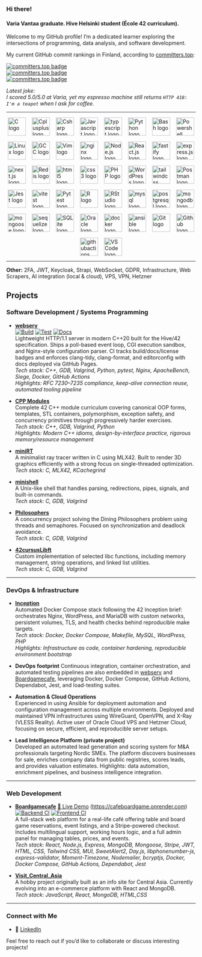 ### Hi there!

#### Varia Vantaa graduate. Hive Helsinki student (École 42 curriculum).

Welcome to my GitHub profile! I’m a dedicated learner exploring the intersections of programming, data analysis, and software development.

My current GitHub commit rankings in Finland, according to [committers.top](https://committers.top/finland):

[![committers.top badge](https://user-badge.committers.top/finland/RychkovIurii.svg)](https://user-badge.committers.top/finland/RychkovIurii)  
[![committers.top badge](https://user-badge.committers.top/finland_public/RychkovIurii.svg)](https://user-badge.committers.top/finland_public/RychkovIurii)  
[![committers.top badge](https://user-badge.committers.top/finland_private/RychkovIurii.svg)](https://user-badge.committers.top/finland_private/RychkovIurii)  

*Latest joke:  
I scored 5.0/5.0 at Varia, yet my espresso machine still returns `HTTP 418: I'm a teapot` when I ask for coffee.*

---
<div style="display:flex; flex-wrap:wrap; gap:16px; justify-content:center; align-items:center;">
  <img src="https://cdn.jsdelivr.net/gh/devicons/devicon/icons/c/c-original.svg" height="48" alt="C logo" />
  <img src="https://cdn.jsdelivr.net/gh/devicons/devicon/icons/cplusplus/cplusplus-original.svg" height="48" alt="Cplusplus logo" />
  <img src="https://cdn.jsdelivr.net/gh/devicons/devicon/icons/csharp/csharp-original.svg" height="48" alt="Csharp logo" />
  <img src="https://cdn.jsdelivr.net/gh/devicons/devicon/icons/javascript/javascript-original.svg" height="48" alt="Javascript logo" />
  <img src="https://cdn.jsdelivr.net/gh/devicons/devicon/icons/typescript/typescript-original.svg" height="48" alt="typescript logo" />
  <img src="https://cdn.jsdelivr.net/gh/devicons/devicon/icons/python/python-original.svg" height="48" alt="Python logo" />
  <img src="https://cdn.jsdelivr.net/gh/devicons/devicon/icons/bash/bash-original.svg" height="48" alt="Bash logo" />
  <img src="https://cdn.jsdelivr.net/gh/devicons/devicon/icons/powershell/powershell-original.svg" height="48" alt="Powershell logo" />
  <img src="https://cdn.jsdelivr.net/gh/devicons/devicon/icons/linux/linux-original.svg" height="48" alt="Linux logo" />
  <img src="https://cdn.jsdelivr.net/gh/devicons/devicon/icons/gcc/gcc-original.svg" height="48" alt="GCC logo" />
  <img src="https://cdn.jsdelivr.net/gh/devicons/devicon/icons/vim/vim-original.svg" height="48" alt="Vim logo" />
  <img src="https://cdn.jsdelivr.net/gh/devicons/devicon/icons/nginx/nginx-original.svg" height="48" alt="nginx logo" />
  <img src="https://cdn.jsdelivr.net/gh/devicons/devicon/icons/nodejs/nodejs-original.svg" height="48" alt="Node.js logo" />
  <img src="https://cdn.jsdelivr.net/gh/devicons/devicon/icons/react/react-original.svg" height="48" alt="React.js logo" />
  <img src="https://cdn.jsdelivr.net/gh/devicons/devicon/icons/fastify/fastify-original.svg" height="48" alt="fastify logo" />
  <img src="https://cdn.jsdelivr.net/gh/devicons/devicon/icons/express/express-original.svg" height="48" alt="express.js logo" />
  <img src="https://cdn.jsdelivr.net/gh/devicons/devicon/icons/nextjs/nextjs-original.svg" height="48" alt="next.js logo" />
  <img src="https://cdn.jsdelivr.net/gh/devicons/devicon/icons/redis/redis-original.svg" height="48" alt="Redis logo" />
  <img src="https://cdn.jsdelivr.net/gh/devicons/devicon/icons/html5/html5-original.svg" height="48" alt="html5 logo" />
  <img src="https://cdn.jsdelivr.net/gh/devicons/devicon/icons/css3/css3-original.svg" height="48" alt="css3 logo" />
  <img src="https://cdn.jsdelivr.net/gh/devicons/devicon/icons/php/php-original.svg" height="48" alt="PHP logo" />
  <img src="https://cdn.jsdelivr.net/gh/devicons/devicon/icons/wordpress/wordpress-original.svg" height="48" alt="WordPress logo" />
  <img src="https://cdn.jsdelivr.net/gh/devicons/devicon/icons/tailwindcss/tailwindcss-original.svg" height="48" alt="tailwindcss logo" />
  <img src="https://cdn.jsdelivr.net/gh/devicons/devicon/icons/postman/postman-original.svg" height="48" alt="Postman logo" />
  <img src="https://cdn.jsdelivr.net/gh/devicons/devicon/icons/jest/jest-plain.svg" height="48" alt="Jest logo" />
  <img src="https://cdn.jsdelivr.net/gh/devicons/devicon/icons/vitest/vitest-plain.svg" height="48" alt="vitest logo" />
  <img src="https://cdn.jsdelivr.net/gh/devicons/devicon/icons/pytest/pytest-original.svg" height="48" alt="Pytest logo" />
  <img src="https://cdn.jsdelivr.net/gh/devicons/devicon/icons/r/r-original.svg" height="48" alt="R logo" />
  <img src="https://cdn.jsdelivr.net/gh/devicons/devicon/icons/rstudio/rstudio-original.svg" height="48" alt="RStudio logo" />
  <img src="https://cdn.jsdelivr.net/gh/devicons/devicon/icons/mysql/mysql-original.svg" height="48" alt="mysql logo" />
  <img src="https://cdn.jsdelivr.net/gh/devicons/devicon/icons/postgresql/postgresql-original.svg" height="48" alt="postgresql logo" />
  <img src="https://cdn.jsdelivr.net/gh/devicons/devicon/icons/mongodb/mongodb-original.svg" height="48" alt="mongodb logo" />
  <img src="https://cdn.jsdelivr.net/gh/devicons/devicon/icons/mongoose/mongoose-original.svg" height="48" alt="mongoose logo" />
  <img src="https://cdn.jsdelivr.net/gh/devicons/devicon/icons/sequelize/sequelize-original.svg" height="48" alt="sequelize logo" />
  <img src="https://cdn.jsdelivr.net/gh/devicons/devicon/icons/sqlite/sqlite-original.svg" height="48" alt="SQLite logo" />
  <img src="https://cdn.jsdelivr.net/gh/devicons/devicon/icons/oracle/oracle-original.svg" height="48" alt="Oracle logo" />
  <img src="https://cdn.jsdelivr.net/gh/devicons/devicon/icons/docker/docker-original.svg" height="48" alt="docker logo" />
  <img src="https://cdn.jsdelivr.net/gh/devicons/devicon/icons/ansible/ansible-original.svg" height="48" alt="ansible logo" />
  <img src="https://cdn.jsdelivr.net/gh/devicons/devicon/icons/git/git-original.svg" height="48" alt="Git logo" />
  <img src="https://cdn.jsdelivr.net/gh/devicons/devicon/icons/github/github-original.svg" height="48" alt="Github logo" />
  <img src="https://cdn.jsdelivr.net/gh/devicons/devicon/icons/githubactions/githubactions-original.svg" height="48" alt="githubactions logo" />
  <img src="https://cdn.jsdelivr.net/gh/devicons/devicon/icons/vscode/vscode-original.svg" height="48" alt="VS Code logo" />
</div>

---

**Other:** 2FA, JWT, Keycloak, Strapi, WebSocket, GDPR, Infrastructure, Web Scrapers, AI integration (local & cloud), VPS, VPN, Hetzner  
## Projects  

### Software Development / Systems Programming

- [**webserv**](https://github.com/RychkovIurii/webserv_42)  
[![Build](https://github.com/to0nsa/webserv/actions/workflows/build.yml/badge.svg)](https://github.com/to0nsa/webserv/actions/workflows/build.yml)
[![Test](https://github.com/to0nsa/webserv/actions/workflows/test.yml/badge.svg)](https://github.com/to0nsa/webserv/actions/workflows/test.yml)
[![Docs](https://github.com/to0nsa/webserv/actions/workflows/docs.yml/badge.svg)](https://github.com/to0nsa/webserv/actions/workflows/docs.yml)  
  Lightweight HTTP/1.1 server in modern C++20 built for the Hive/42 specification. Ships a poll-based event loop, CGI execution sandbox, and Nginx-style configuration parser. CI tracks build/docs/license badges and enforces clang-tidy, clang-format, and editorconfig with docs deployed via GitHub Pages.  
  *Tech stack: C++, GDB, Valgrind, Python, pytest, Nginx, ApacheBench, Siege, Docker, GitHub Actions*  
  *Highlights: RFC 7230–7235 compliance, keep-alive connection reuse, automated tooling pipeline*

- [**CPP Modules**](https://github.com/RychkovIurii/CPP)  
  Complete 42 C++ module curriculum covering canonical OOP forms, templates, STL containers, polymorphism, exception safety, and concurrency primitives through progressively harder exercises.  
  *Tech stack: C++, GDB, Valgrind, Python*  
  *Highlights: Modern C++ idioms, design-by-interface practice, rigorous memory/resource management*

- [**miniRT**](https://github.com/RychkovIurii/miniRayTracer)  
  A minimalist ray tracer written in C using MLX42. Built to render 3D graphics efficiently with a strong focus on single-threaded optimization.  
  *Tech stack: C, MLX42, KCachegrind*

- [**minishell**](https://github.com/RychkovIurii/minishell)  
  A Unix-like shell that handles parsing, redirections, pipes, signals, and built-in commands.  
  *Tech stack: C, GDB, Valgrind*

- [**Philosophers**](https://github.com/RychkovIurii/Philosophers)  
  A concurrency project solving the Dining Philosophers problem using threads and semaphores. Focused on synchronization and deadlock avoidance.  
  *Tech stack: C, GDB, Valgrind*

- [**42cursusLibft**](https://github.com/RychkovIurii/42cursusLibft)  
  Custom implementation of selected libc functions, including memory management, string operations, and linked list utilities.  
  *Tech stack: C, GDB, Valgrind*

---

### DevOps & Infrastructure

- [**Inception**](https://github.com/RychkovIurii/inception)  
  Automated Docker Compose stack following the 42 Inception brief: orchestrates Nginx, WordPress, and MariaDB with custom networks, persistent volumes, TLS, and health checks behind reproducible make targets.  
  *Tech stack: Docker, Docker Compose, Makefile, MySQL, WordPress, PHP*  
  *Highlights: Infrastructure as code, container hardening, reproducible environment bootstrap*

- **DevOps footprint**  Continuous integration, container orchestration, and automated testing pipelines are also embedded in [webserv](https://github.com/RychkovIurii/webserv_42) and [Boardgamecafe](https://github.com/RychkovIurii/boardgamecafe), leveraging Docker, Docker Compose, GitHub Actions, Dependabot, Jest, and load-testing suites.


- **Automation & Cloud Operations**  
Experienced in using Ansible for deployment automation and configuration management across multiple environments.
Deployed and maintained VPN infrastructures using WireGuard, OpenVPN, and X-Ray (VLESS Reality).
Active user of Oracle Cloud VPS and Hetzner Cloud, focusing on secure, efficient, and reproducible server setups.

- **Lead Intelligence Platform (private project)**  
Developed an automated lead generation and scoring system for M&A professionals targeting Nordic SMEs.
The platform discovers businesses for sale, enriches company data from public registries, scores leads, and provides valuation estimates.
Highlights: data automation, enrichment pipelines, and business intelligence integration.
---

### Web Development

- [**Boardgamecafe**](https://github.com/RychkovIurii/boardgamecafe)
 [🔗 Live Demo](https://cafeboardgame.onrender.com) (https://cafeboardgame.onrender.com)  
[![Backend CI](https://github.com/RychkovIurii/boardgamecafe/actions/workflows/BackendCI.yml/badge.svg?branch=main)](https://github.com/RychkovIurii/boardgamecafe/actions/workflows/BackendCI.yml)
[![Frontend CI](https://github.com/RychkovIurii/boardgamecafe/actions/workflows/FrontendCI.yml/badge.svg?branch=main)](https://github.com/RychkovIurii/boardgamecafe/actions/workflows/FrontendCI.yml)  
  A full-stack web platform for a real-life café offering table and board game reservations, event listings, and a Stripe-powered checkout. Includes multilingual support, working hours logic, and a full admin panel for managing tables, prices, and events.  
  *Tech stack: React, Node.js, Express, MongoDB, Mongoose, Stripe, JWT, HTML, CSS, Tailwind CSS, MUI, SweetAlert2, Day.js, libphonenumber-js, express-validator, Moment-Timezone, Nodemailer, bcryptjs, Docker, Docker Compose, GitHub Actions, Dependabot, Jest*

- [**Visit_Central_Asia**](https://github.com/RychkovIurii/Visit_Central_Asia)  
  A hobby project originally built as an info site for Central Asia. Currently evolving into an e-commerce platform with React and MongoDB.  
  *Tech stack: JavaScript, React, MongoDB, HTML,CSS*

---

### Connect with Me  

- 💼 [LinkedIn](https://www.linkedin.com/in/iuriirychkov)  

Feel free to reach out if you’d like to collaborate or discuss interesting projects!



<!--
**RychkovIurii/RychkovIurii** is a ✨ _special_ ✨ repository because its `README.md` (this file) appears on your GitHub profile.

Here are some ideas to get you started:

- 🔭 I’m currently working on ...
- 🌱 I’m currently learning ...
- 👯 I’m looking to collaborate on ...
- 🤔 I’m looking for help with ...
- 💬 Ask me about ...
- 📫 How to reach me: ...
- 😄 Pronouns: ...
- ⚡ Fun fact: ...
-->
